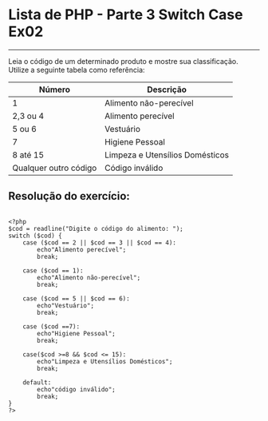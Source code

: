 # Lista de PHP - Parte 3 Switch Case Ex02

***

Leia o código de um determinado produto e mostre sua classificação. Utilize a seguinte tabela como referência:

Número | Descrição
---|---|
|1 | Alimento não-perecível
|2,3 ou 4 | Alimento perecível
|5 ou 6 | Vestuário
|7 | Higiene Pessoal
|8 até 15 | Limpeza e Utensílios Domésticos
|Qualquer outro código | Código inválido

## Resolução do exercício:

```

<?php
$cod = readline("Digite o código do alimento: ");
switch ($cod) {
    case ($cod == 2 || $cod == 3 || $cod == 4):
        echo"Alimento perecível";
        break;
    
    case ($cod == 1):
        echo"Alimento não-perecível";
        break;
        
    case ($cod == 5 || $cod == 6):
        echo"Vestuário";
        break;
        
    case ($cod ==7):
        echo"Higiene Pessoal";
        break;
        
    case($cod >=8 && $cod <= 15):
        echo"Limpeza e Utensílios Domésticos";
        break;
        
    default:
        echo"código inválido";
        break;
}
?>

```
